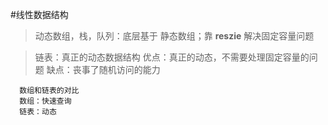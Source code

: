 #线性数据结构

>动态数组，栈，队列：底层基于 静态数组；靠 **reszie** 解决固定容量问题

>链表：真正的动态数据结构
      优点：真正的动态，不需要处理固定容量的问题
      缺点：丧事了随机访问的能力
      
      数组和链表的对比
      数组：快速查询
      链表：动态